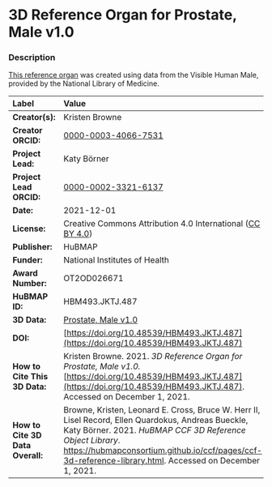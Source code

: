# 3D Reference Organ for Prostate, Male v1.0

### Description
[This reference organ](https://hubmapconsortium.github.io/ccf/pages/ccf-3d-reference-library.html) was created using data from the Visible Human Male, provided by the National Library of Medicine.

| Label | Value |
| :------------- |:-------------|
| **Creator(s):** | Kristen Browne |
| **Creator ORCID:** | [0000-0003-4066-7531](https://orcid.org/0000-0003-4066-7531) |
| **Project Lead:** | Katy B&ouml;rner |
| **Project Lead ORCID:** | [0000-0002-3321-6137](https://orcid.org/0000-0002-3321-6137) |
| **Date:** | 2021-12-01 |
| **License:** | Creative Commons Attribution 4.0 International ([CC BY 4.0](https://creativecommons.org/licenses/by/4.0/)) |
| **Publisher:** | HuBMAP |
| **Funder:** | National Institutes of Health |
| **Award Number:** | OT2OD026671 |
| **HuBMAP ID:** | HBM493.JKTJ.487 |
| **3D Data:** | [Prostate, Male v1.0](https://hubmapconsortium.github.io/ccf-releases/v1.1/models/VH_M_Prostate.glb) |
| **DOI:** | [https://doi.org/10.48539/HBM493.JKTJ.487](https://doi.org/10.48539/HBM493.JKTJ.487) |
| **How to Cite This 3D Data:** | Kristen Browne. 2021. *3D Reference Organ for Prostate, Male v1.0.* [https://doi.org/10.48539/HBM493.JKTJ.487](https://doi.org/10.48539/HBM493.JKTJ.487). Accessed on December 1, 2021. |
| **How to Cite 3D Data Overall:** | Browne, Kristen, Leonard E. Cross, Bruce W. Herr II, Lisel Record, Ellen Quardokus, Andreas Bueckle, Katy B&ouml;rner. 2021. *HuBMAP CCF 3D Reference Object Library*. https://hubmapconsortium.github.io/ccf/pages/ccf-3d-reference-library.html. Accessed on December 1, 2021. |
